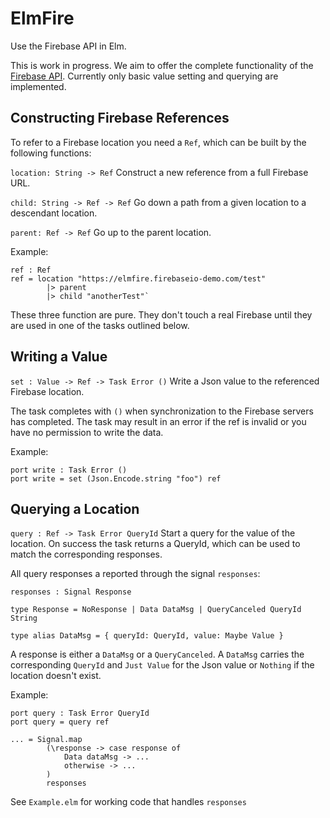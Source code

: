 # ElmFire

Use the Firebase API in Elm.

This is work in progress. We aim to offer the complete functionality of the [Firebase API](https://www.firebase.com/docs/web/). Currently only basic value setting and querying are implemented.

## Constructing Firebase References

To refer to a Firebase location you need a `Ref`, which can be built by the following functions:

`location: String -> Ref` Construct a new reference from a full Firebase URL.

`child: String -> Ref -> Ref` Go down a path from a given location to a descendant location.

`parent: Ref -> Ref` Go up to the parent location.

Example:

    ref : Ref
    ref = location "https://elmfire.firebaseio-demo.com/test"
            |> parent
            |> child "anotherTest"`

These three function are pure. They don't touch a real Firebase until they are used in one of the tasks outlined below.

## Writing a Value

`set : Value -> Ref -> Task Error ()` Write a Json value to the referenced Firebase location.

The task completes with `()` when synchronization to the Firebase servers has completed. The task may result in an error if the ref is invalid or you have no permission to write the data.

Example:

    port write : Task Error ()
    port write = set (Json.Encode.string "foo") ref
    
## Querying a Location

`query : Ref -> Task Error QueryId` Start a query for the value of the location. On success the task returns a QueryId, which can be used to match the corresponding responses.

All query responses a reported through the signal `responses`:

`responses : Signal Response`

`type Response = NoResponse | Data DataMsg | QueryCanceled QueryId String`

`type alias DataMsg = { queryId: QueryId, value: Maybe Value }`

A response is either a `DataMsg` or a `QueryCanceled`.
A `DataMsg` carries the corresponding `QueryId` and `Just Value` for the Json value or `Nothing` if the location doesn't exist.

Example:

    port query : Task Error QueryId
    port query = query ref
    
    ... = Signal.map
            (\response -> case response of
                Data dataMsg -> ...
                otherwise -> ...
            )
            responses
    
See `Example.elm` for working code that handles `responses`
